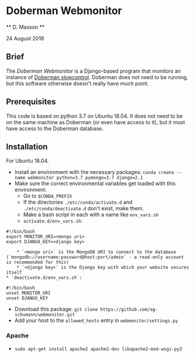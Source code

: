 # Doberman Webmonitor #

** D. Masson **

24 August 2018

## Brief ##

The *Doberman Webmonitor* is a Django-based program that monitors an instance of [Doberman slowcontrol](https://github.com/ag-schumann/doberman). Doberman does not need to be running, but this software otherwise doesn't really have much point.

## Prerequisites ##

This code is based on python 3.7 on Ubuntu 18.04. It does not need to be on the same machine as Doberman (or even have access to it), but it must have access to the Doberman database.

## Installation ##
For Ubuntu 18.04.

* Install an environment with the necessary packages: `conda create --name webmonitor python=3.7 pymongo=3.7 django=2.1`
* Make sure the correct environmental variables get loaded with this environment:
    * Go to `$CONDA_PREFIX`
    * If the directories `./etc/conda/activate.d` and `./etc/conda/deactivate.d` don't exist, make them.
    * Make a bash script in each with a name like `env_vars.sh`
    * `activate.d/env_vars.sh`:
```
#!/bin/bash
export MONITOR_URI=<mongo uri>
export DJANGO_KEY=<django key>
```
        * `<mongo uri>` is the MongoDB URI to connect to the database (`mongodb://username:password@host:port/admin` - a read-only account is recommended for this)
        * `<django key>` is the Django key with which your website secures itself
    * `deactivate.d/env_vars.sh`:
```
#!/bin/bash
unset MONITOR_URI
unset DJANGO_KEY
```
* Download this package: `git clone https://github.com/ag-schumann/webmonitor.git`
* Add your host to the `allowed_hosts` entry in `webmonitor/settings.py`

### Apache ###

* `sudo apt-get install apache2 apache2-dev libapache2-mod-wsgi-py3`
